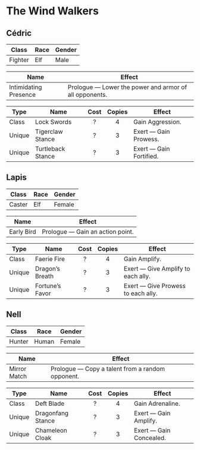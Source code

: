 # The Wind Walkers

## Cédric

| Class   | Race | Gender |
| ------- | ---- | ------ |
| Fighter | Elf  | Male   |

| Name                  | Effect                                                 |
| --------------------- | ------------------------------------------------------ |
| Intimidating Presence | Prologue — Lower the power and armor of all opponents. |

| Type   | Name              | Cost | Copies | Effect                  |
| ------ | ----------------- | :--: | :----: | ----------------------- |
| Class  | Lock Swords       |  ?   |   4    | Gain Aggression.        |
| Unique | Tigerclaw Stance  |  ?   |   3    | Exert — Gain Prowess.   |
| Unique | Turtleback Stance |  ?   |   3    | Exert — Gain Fortified. |

## Lapis

| Class  | Race | Gender |
| ------ | ---- | ------ |
| Caster | Elf  | Female |

| Name       | Effect                           |
| ---------- | -------------------------------- |
| Early Bird | Prologue — Gain an action point. |

| Type   | Name            | Cost | Copies | Effect                             |
| ------ | --------------- | :--: | :----: | ---------------------------------- |
| Class  | Faerie Fire     |  ?   |   4    | Gain Amplify.                      |
| Unique | Dragon’s Breath |  ?   |   3    | Exert — Give Amplify to each ally. |
| Unique | Fortune’s Favor |  ?   |   3    | Exert — Give Prowess to each ally. |

## Nell

| Class  | Race  | Gender |
| ------ | ----- | ------ |
| Hunter | Human | Female |

| Name         | Effect                                           |
| ------------ | ------------------------------------------------ |
| Mirror Match | Prologue — Copy a talent from a random opponent. |

| Type   | Name              | Cost | Copies | Effect                  |
| ------ | ----------------- | :--: | :----: | ----------------------- |
| Class  | Deft Blade        |  ?   |   4    | Gain Adrenaline.        |
| Unique | Dragonfang Stance |  ?   |   3    | Exert — Gain Amplify.   |
| Unique | Chameleon Cloak   |  ?   |   3    | Exert — Gain Concealed. |
